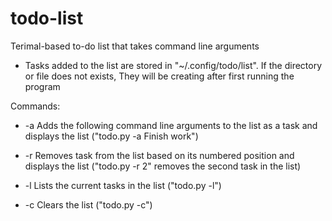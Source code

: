 # todo-list

Terimal-based to-do list that takes command line arguments

- Tasks added to the list are stored in "~/.config/todo/list". If the directory or file does not exists, They will be creating after first running the program 

Commands:

- -a    Adds the following command line arguments to the list as a task and displays the list ("todo.py -a Finish work")

- -r    Removes task from the list based on its numbered position and displays the list ("todo.py -r 2" removes the second task in the list)

- -l    Lists the current tasks in the list ("todo.py -l")

- -c    Clears the list ("todo.py -c")
